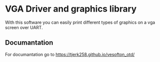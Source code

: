 # VGA Driver and graphics library

With this software you can easily print different types of graphics on a vga screen over UART. 

## Documantation

For documantation go to <https://tjerk258.github.io/vesofton_otd/>

